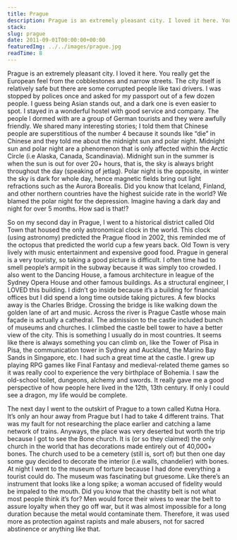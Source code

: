 ```yaml
---
title: Prague
description: Prague is an extremely pleasant city. I loved it here. You really get the European feel from the cobblestones and narrow streets. The city itself is relatively safe but there are some corrupted people like taxi drivers.
stack:
slug: prague
date: 2011-09-01T00:00:00+00:00
featuredImg: ../../images/prague.jpg
readTime: 8
---
```


Prague is an extremely pleasant city. I loved it here. You really get the European feel from the cobblestones and narrow streets. The city itself is relatively safe but there are some corrupted people like taxi drivers. I was stopped by polices once and asked for my passport out of a few dozen people. I guess being Asian stands out, and a dark one is even easier to spot. I stayed in a wonderful hostel with good service and company. The people I dormed with are a group of German tourists and they were awfully friendly. We shared many interesting stories; I told them that Chinese people are superstitious of the number 4 because it sounds like “die” in Chinese and they told me about the midnight sun and polar night. Midnight sun and polar night are a phenomenon that is only affected within the Arctic Circle (i.e Alaska, Canada, Scandinavia). Midnight sun in the summer is when the sun is out for over 20+ hours, that is, the sky is always bright throughout the day (speaking of jetlag). Polar night is the opposite, in winter the sky is dark for whole day, hence magnetic fields bring out light refractions such as the Aurora Borealis. Did you know that Iceland, Finland, and other northern countries have the highest suicide rate in the world? We blamed the polar night for the depression. Imagine having a dark day and night for over 5 months. How sad is that!?

So on my second day in Prague, I went to a historical district called Old Town that housed the only astronomical clock in the world. This clock (using astronomy) predicted the Prague flood in 2002, this reminded me of the octopus that predicted the world cup a few years back. Old Town is very lively with music entertainment and expensive good food. Prague in general is a very touristy, so taking a good picture is difficult. I often time had to smell people’s armpit in the subway because it was simply too crowded. I also went to the Dancing House, a famous architecture in league of the Sydney Opera House and other famous buildings. As a structural engineer, I LOVED this building. I didn’t go inside because it’s a building for financial offices but I did spend a long time outside taking pictures. A few blocks away is the Charles Bridge. Crossing the bridge is like walking down the golden lane of art and music. Across the river is Prague Castle whose main façade is actually a cathedral. The admission to the castle included bunch of museums and churches. I climbed the castle bell tower to have a better view of the city. This is something I usually do in most countries. It seems like there is always something you can climb on, like the Tower of Pisa in Pisa, the communication tower in Sydney and Auckland, the Marino Bay Sands in Singapore, etc. I had such a great time at the castle. I grew up playing RPG games like Final Fantasy and medieval-related theme games so it was really cool to experience the very birthplace of Bohemia. I saw the old-school toilet, dungeons, alchemy and swords. It really gave me a good perspective of how people here lived in the 12th, 13th century. If only I could see a dragon, my life would be complete.

The next day I went to the outskirt of Prague to a town called Kutna Hora. It’s only an hour away from Prague but I had to take 4 different trains. That was my fault for not researching the place earlier and catching a lame network of trains. Anyways, the place was very deserted but worth the trip because I got to see the Bone church. It is (or so they claimed) the only church in the world that has decorations made entirely out of 40,000+ bones. The church used to be a cemetery (still is, sort of) but then one day some guy decided to decorate the interior (i.e walls, chandelier) with bones. At night I went to the museum of torture because I had done everything a tourist could do. The museum was fascinating but gruesome. Like there’s an instrument that looks like a long spike; a woman accused of fidelity would be impaled to the mouth. Did you know that the chastity belt is not what most people think it’s for? Men would force their wives to wear the belt to assure loyalty when they go off war, but it was almost impossible for a long duration because the metal would contaminate them. Therefore, it was used more as protection against rapists and male abusers, not for sacred abstinence or anything like that.
